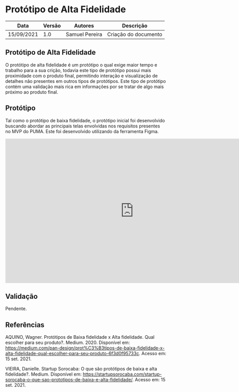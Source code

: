 # Protótipo de Alta Fidelidade
| Data | Versão | Autores | Descrição |
|--|--|--|--|
| 15/09/2021 | 1.0 | Samuel Pereira | Criação do documento |

## Protótipo de Alta Fidelidade

O protótipo de alta fidelidade é um protótipo o qual exige maior tempo e trabalho para a sua crição, todavia este tipo de protótipo possui mais proximidade com o produto final, permitindo interação e visualização de detalhes não presentes em outros tipos de protótipos. Este tipo de protótipo contém uma validação mais rica em informações por se tratar de algo mais próximo ao produto final.

## Protótipo
Tal como o protótipo de baixa fidelidade, o protótipo inicial foi desenvolvido buscando abordar as principais telas envolvidas nos requisitos presentes no MVP do PUMA. Este foi desenvolvido utilizando da ferramenta Figma.

<iframe style="border: 1px solid rgba(0, 0, 0, 0.1);" width="800" height="450" src="https://www.figma.com/embed?embed_host=share&url=https%3A%2F%2Fwww.figma.com%2Fproto%2FaIrk7QODjzEMbuP7RK0aPz%2FPUMA-Prot%C3%B3tipo-de-Alta-Fidelidade%3Fnode-id%3D11%253A293%26scaling%3Dcontain%26page-id%3D0%253A1%26starting-point-node-id%3D11%253A293" allowfullscreen></iframe>

## Validação
Pendente.

## Referências
AQUINO, Wagner. Protótipos de Baixa fidelidade x Alta fidelidade. Qual escolher para seu produto?. Medium. 2020. Disponível em: https://medium.com/pan-design/prot%C3%B3tipos-de-baixa-fidelidade-x-alta-fidelidade-qual-escolher-para-seu-produto-6f3d0f95733c. Acesso em: 15 set. 2021. <br>

VIEIRA, Danielle. Startup Sorocaba: O que são protótipos de baixa e alta fidelidade?. Medium. Disponível em: https://startupsorocaba.com/startup-sorocaba-o-que-sao-prototipos-de-baixa-e-alta-fidelidade/. Acesso em: 15 set. 2021.